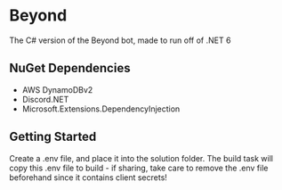# Beyond
The C# version of the Beyond bot, made to run off of .NET 6

## NuGet Dependencies
- AWS DynamoDBv2
- Discord.NET
- Microsoft.Extensions.DependencyInjection

## Getting Started
Create a .env file, and place it into the solution folder. The build task will copy this .env file to build - if sharing, take care to remove the .env file beforehand since it contains client secrets!